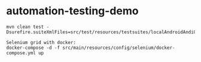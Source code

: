 # automation-testing-demo
    mvn clean test -Dsurefire.suiteXmlFiles=src/test/resources/testsuites/localAndroidAndiOSParallel.testng.xml
    
    Selenium grid with docker:
    docker-compose -d -f src/main/resources/config/selenium/docker-compose.yml up 
